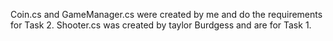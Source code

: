 Coin.cs and GameManager.cs were created by me and do the requirements for Task 2.
Shooter.cs was created by taylor Burdgess and are for Task 1.
